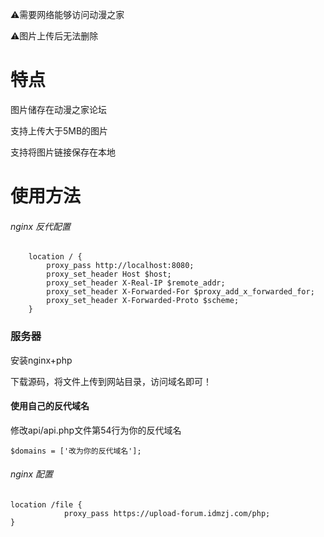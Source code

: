 ⚠️需要网络能够访问动漫之家

⚠️图片上传后无法删除

# 特点
图片储存在动漫之家论坛

支持上传大于5MB的图片

支持将图片链接保存在本地

# 使用方法

###### nginx 反代配置
```
    location / {
        proxy_pass http://localhost:8080;
        proxy_set_header Host $host;
        proxy_set_header X-Real-IP $remote_addr;
        proxy_set_header X-Forwarded-For $proxy_add_x_forwarded_for;
        proxy_set_header X-Forwarded-Proto $scheme;
    }
```    
### 服务器
安装nginx+php

下载源码，将文件上传到网站目录，访问域名即可！

#### 使用自己的反代域名
修改api/api.php文件第54行为你的反代域名

```$domains = ['改为你的反代域名'];```
###### nginx 配置
```
location /file {
            proxy_pass https://upload-forum.idmzj.com/php;
}
```


